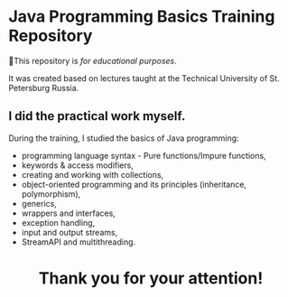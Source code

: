 # Java Programming Basics Training Repository

📝This repository is _for educational purposes_.

It was created based on lectures taught at the Technical University of St. Petersburg Russia.

## I did the practical work myself.

During the training, I studied the basics of Java programming:

- programming language syntax - Pure functions/Impure functions, 
- keywords & access modifiers, 
- creating and working with collections, 
- object-oriented programming and its principles (inheritance, polymorphism), 
- generics, 
- wrappers and interfaces, 
- exception handling, 
- input and output streams, 
- StreamAPI and multithreading.

<h1 align="center">Thank you for your attention!</h1>
